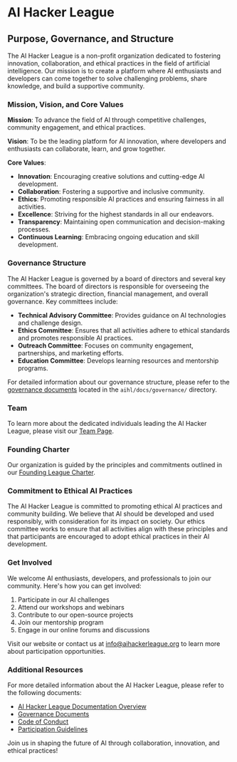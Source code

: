 # AI Hacker League

## Purpose, Governance, and Structure

The AI Hacker League is a non-profit organization dedicated to fostering innovation, collaboration, and ethical practices in the field of artificial intelligence. Our mission is to create a platform where AI enthusiasts and developers can come together to solve challenging problems, share knowledge, and build a supportive community.

### Mission, Vision, and Core Values

**Mission**: To advance the field of AI through competitive challenges, community engagement, and ethical practices.

**Vision**: To be the leading platform for AI innovation, where developers and enthusiasts can collaborate, learn, and grow together.

**Core Values**:
- **Innovation**: Encouraging creative solutions and cutting-edge AI development.
- **Collaboration**: Fostering a supportive and inclusive community.
- **Ethics**: Promoting responsible AI practices and ensuring fairness in all activities.
- **Excellence**: Striving for the highest standards in all our endeavors.
- **Transparency**: Maintaining open communication and decision-making processes.
- **Continuous Learning**: Embracing ongoing education and skill development.

### Governance Structure

The AI Hacker League is governed by a board of directors and several key committees. The board of directors is responsible for overseeing the organization's strategic direction, financial management, and overall governance. Key committees include:

- **Technical Advisory Committee**: Provides guidance on AI technologies and challenge design.
- **Ethics Committee**: Ensures that all activities adhere to ethical standards and promotes responsible AI practices.
- **Outreach Committee**: Focuses on community engagement, partnerships, and marketing efforts.
- **Education Committee**: Develops learning resources and mentorship programs.

For detailed information about our governance structure, please refer to the [governance documents](aihl/docs/governance/readme.md) located in the `aihl/docs/governance/` directory.

### Team

To learn more about the dedicated individuals leading the AI Hacker League, please visit our [Team Page](aihl/docs/governance/team.md).

### Founding Charter

Our organization is guided by the principles and commitments outlined in our [Founding League Charter](docs/governance/charter.md).

### Commitment to Ethical AI Practices

The AI Hacker League is committed to promoting ethical AI practices and community building. We believe that AI should be developed and used responsibly, with consideration for its impact on society. Our ethics committee works to ensure that all activities align with these principles and that participants are encouraged to adopt ethical practices in their AI development.

### Get Involved

We welcome AI enthusiasts, developers, and professionals to join our community. Here's how you can get involved:

1. Participate in our AI challenges
2. Attend our workshops and webinars
3. Contribute to our open-source projects
4. Join our mentorship program
5. Engage in our online forums and discussions

Visit our website or contact us at info@aihackerleague.org to learn more about participation opportunities.

### Additional Resources

For more detailed information about the AI Hacker League, please refer to the following documents:

- [AI Hacker League Documentation Overview](aihl/docs/readme.md)
- [Governance Documents](aihl/docs/governance/readme.md)
- [Code of Conduct](aihl/docs/governance/code_of_conduct.md)
- [Participation Guidelines](aihl/docs/participation_guidelines.md)

Join us in shaping the future of AI through collaboration, innovation, and ethical practices!